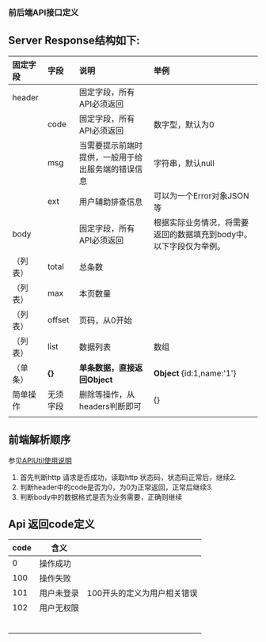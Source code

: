 ### 前后端API接口定义





## Server Response结构如下:

| 固定字段   | 字段     | 说明                        | 举例                                  |
| :----- | :----- | :------------------------ | :---------------------------------- |
| header |        | 固定字段，所有API必须返回            |                                     |
|        | code   | 固定字段，所有API必须返回            | 数字型，默认为0                            |
|        | msg    | 当需要提示前端时提供，一般用于给出服务端的错误信息 | 字符串，默认null                          |
|        | ext    | 用户辅助排查信息                  | 可以为一个Error对象JSON等                   |
| body   |        | 固定字段，所有API必须返回            | 根据实际业务情况，将需要返回的数据填充到body中。以下字段仅为举例。 |
| （列表）   | total  | 总条数                       |                                     |
| （列表）   | max    | 本页数量                      |                                     |
| （列表）   | offset | 页码，从0开始                   |                                     |
| （列表）   | list   | 数据列表                      | 数组                                  |
| （单条）   | **{}** | **单条数据，直接返回Object**       | **Object**  {id:1,name:'1'}         |
| 简单操作   | 无须字段   | 删除等操作，从headers判断即可        | {}                                  |
|        |        |                           |                                     |





## 前端解析顺序

参见[APIUtil使用说明](./APIUtil使用说明.md) 

1. 首先判断http 请求是否成功，读取http 状态码，状态码正常后，继续2.
2. 判断header中的code是否为0，为0为正常返回，正常后继续3.
3. 判断body中的数据格式是否为业务需要，正确则继续



## Api 返回code定义

| code | 含义    |                 |
| ---- | ----- | --------------- |
| 0    | 操作成功  |                 |
| 100  | 操作失败  |                 |
| 101  | 用户未登录 | 100开头的定义为用户相关错误 |
| 102  | 用户无权限 |                 |
|      |       |                 |
|      |       |                 |
|      |       |                 |
|      |       |                 |
|      |       |                 |
|      |       |                 |